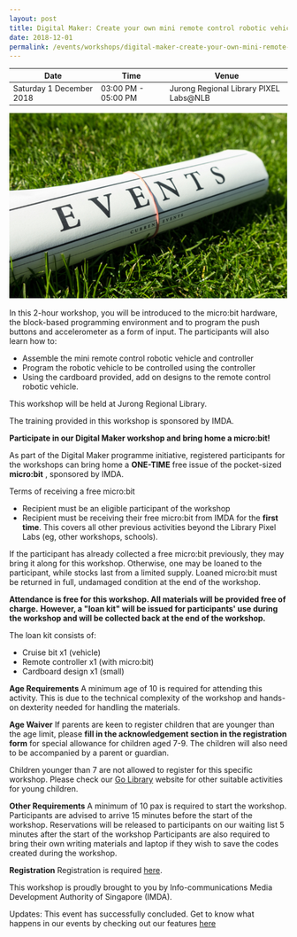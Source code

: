 ```yaml
---
layout: post
title: Digital Maker: Create your own mini remote control robotic vehicle
date: 2018-12-01
permalink: /events/workshops/digital-maker-create-your-own-mini-remote-control-robotic-vehicle
---
```


| Date | Time | Venue |
|--------|---|---|
| Saturday 1 December 2018 | 03:00 PM - 05:00 PM |   Jurong Regional Library PIXEL Labs@NLB |

![hi](/images/events/generic-event-image.jpg)

In this 2-hour workshop, you will be introduced to the micro:bit hardware, the block-based programming environment and to program the push buttons and accelerometer as a form of input. The participants will also learn how to:
- Assemble the mini remote control robotic vehicle and controller
- Program the robotic vehicle to be controlled using the controller
- Using the cardboard provided, add on designs to the remote control robotic vehicle.

This workshop will be held at Jurong Regional Library.

The training provided in this workshop is sponsored by IMDA.
 
**Participate in our Digital Maker workshop and bring home a micro:bit!**
 
As part of the Digital Maker programme initiative, registered participants for the workshops can bring home a **ONE-TIME** free issue of the pocket-sized **micro:bit** , sponsored by IMDA.
 
Terms of receiving a free micro:bit
- Recipient must be an eligible participant of the workshop
- Recipient must be receiving their free micro:bit from IMDA for the **first time**. This covers all other previous activities beyond the Library Pixel Labs (eg, other workshops, schools).

If the participant has already collected a free micro:bit previously, they may bring it along for this workshop. Otherwise, one may be loaned to the participant, while stocks last from a limited supply. Loaned micro:bit must be returned in full, undamaged condition at the end of the workshop.
 
**Attendance is free for this workshop. All materials will be provided free of charge.** 
**However, a "loan kit" will be issued for participants' use during the workshop and will be collected back at the end of the workshop.**

The loan kit consists of:
- Cruise bit x1 (vehicle)
- Remote controller x1 (with micro:bit)
- Cardboard design x1 (small)

**Age Requirements**
A minimum age of 10 is required for attending this activity. This is due to the technical complexity of the workshop and hands-on dexterity needed for handling the materials.
 
**Age Waiver**
If parents are keen to register children that are younger than the age limit, please **fill in the acknowledgement section in the registration form** for special allowance for children aged 7-9. The children will also need to be accompanied by a parent or guardian.

Children younger than 7 are not allowed to register for this specific workshop. Please check our <a href="https://www.nlb.gov.sg/golibrary2/c/30307529/" target="_blank">Go Library</a> website for other suitable activities for young children.
 
**Other Requirements**
A minimum of 10 pax is required to start the workshop.
Participants are advised to arrive 15 minutes before the start of the workshop. Reservations will be released to participants on our waiting list 5 minutes after the start of the workshop
Participants are also required to bring their own writing materials and laptop if they wish to save the codes created during the workshop.
 
**Registration**
Registration is required <a href="https://www.nlb.gov.sg/golibrary2/e/digital-maker-create-your-own-mini-remote-control-robotic-vehicle-pixel-labsnlb-41550114" target="_blank">here</a>.
 
This workshop is proudly brought to you by Info-communications Media Development Authority of Singapore (IMDA).

Updates: This event has successfully concluded. Get to know what happens in our events by checking out our features <a href="" target="_blank">here</a>

